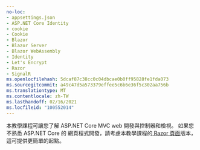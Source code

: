 ```yaml
---
no-loc:
- appsettings.json
- ASP.NET Core Identity
- cookie
- Cookie
- Blazor
- Blazor Server
- Blazor WebAssembly
- Identity
- Let's Encrypt
- Razor
- SignalR
ms.openlocfilehash: 5dcaf87c38cc0c04dbcae0b0ff95828fe1fda073
ms.sourcegitcommit: a49c47d5a573379effee5c6b6e36f5c302aa756b
ms.translationtype: MT
ms.contentlocale: zh-TW
ms.lasthandoff: 02/16/2021
ms.locfileid: "100552014"
---
```

本教學課程可讓您了解 ASP.NET Core MVC web 開發與控制器和檢視。 如果您不熟悉 ASP.NET Core 的 網頁程式開發，請考慮本教學課程的[ Razor 頁面](xref:tutorials/razor-pages/razor-pages-start)版本，這可提供更簡單的起點。
